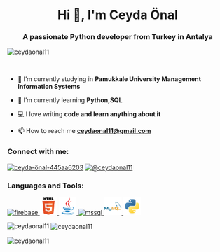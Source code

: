 <h1 align="center">Hi 👋, I'm Ceyda Önal</h1>
<h3 align="center">A passionate Python developer from Turkey in Antalya</h3>

<p align="left"> <img src="https://komarev.com/ghpvc/?username=ceydaonal11&label=Profile%20views&color=0e75b6&style=flat" alt="ceydaonal11" /> </p>

<p align="left"> <a href="https://twitter.com/" target="blank"><img src="https://img.shields.io/twitter/follow/?logo=twitter&style=for-the-badge" alt="" /></a> </p>

- 🔭 I’m currently studying in **Pamukkale University Management Information Systems**

- 🌱 I’m currently learning **Python,SQL**

- 💻 I love writing **code and learn anything about it**

- 📫 How to reach me **ceydaonal11@gmail.com**

<h3 align="left">Connect with me:</h3>
<p align="left">
<a href="https://linkedin.com/in/ceyda-önal-445aa6203" target="blank"><img align="center" src="https://raw.githubusercontent.com/rahuldkjain/github-profile-readme-generator/master/src/images/icons/Social/linked-in-alt.svg" alt="ceyda-önal-445aa6203" height="30" width="40" /></a>
<a href="https://medium.com/@ceydaonal11" target="blank"><img align="center" src="https://raw.githubusercontent.com/rahuldkjain/github-profile-readme-generator/master/src/images/icons/Social/medium.svg" alt="@ceydaonal11" height="30" width="40" /></a>
</p>

<h3 align="left">Languages and Tools:</h3>
<p align="left"> <a href="https://firebase.google.com/" target="_blank" rel="noreferrer"> <img src="https://www.vectorlogo.zone/logos/firebase/firebase-icon.svg" alt="firebase" width="40" height="40"/> </a> <a href="https://www.w3.org/html/" target="_blank" rel="noreferrer"> <img src="https://raw.githubusercontent.com/devicons/devicon/master/icons/html5/html5-original-wordmark.svg" alt="html5" width="40" height="40"/> </a> <a href="https://www.java.com" target="_blank" rel="noreferrer"> <img src="https://raw.githubusercontent.com/devicons/devicon/master/icons/java/java-original.svg" alt="java" width="40" height="40"/> </a> <a href="https://www.microsoft.com/en-us/sql-server" target="_blank" rel="noreferrer"> <img src="https://www.svgrepo.com/show/303229/microsoft-sql-server-logo.svg" alt="mssql" width="40" height="40"/> </a> <a href="https://www.mysql.com/" target="_blank" rel="noreferrer"> <img src="https://raw.githubusercontent.com/devicons/devicon/master/icons/mysql/mysql-original-wordmark.svg" alt="mysql" width="40" height="40"/> </a> <a href="https://www.python.org" target="_blank" rel="noreferrer"> <img src="https://raw.githubusercontent.com/devicons/devicon/master/icons/python/python-original.svg" alt="python" width="40" height="40"/> </a> </p>

<p><img align="left" src="https://github-readme-stats.vercel.app/api/top-langs?username=ceydaonal11&show_icons=true&locale=en&layout=compact" alt="ceydaonal11" /></p>

<p>&nbsp;<img align="center" src="https://github-readme-stats.vercel.app/api?username=ceydaonal11&show_icons=true&locale=en" alt="ceydaonal11" /></p>

<p><img align="center" src="https://github-readme-streak-stats.herokuapp.com/?user=ceydaonal11&" alt="ceydaonal11" /></p>
